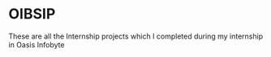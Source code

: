 # OIBSIP
 
These are all the Internship projects which I completed during my internship in Oasis Infobyte
